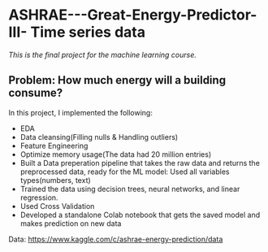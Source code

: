 # ASHRAE---Great-Energy-Predictor-III- Time series data

*This is the final project for the  machine learning course.*
## Problem: How much energy will a building consume?

In this project, I implemented the following:
- EDA
- Data cleansing(Filling nulls & Handling outliers)
- Feature Engineering
- Optimize memory usage(The data had 20 million entries)
- Built a Data preperation pipeline that takes the raw data and returns  the preprocessed data, ready for  the  ML model: Used all variables types(numbers, text)
- Trained  the data using decision trees, neural networks, and linear regression.
- Used Cross Validation
- Developed a standalone Colab notebook that gets the saved model and makes prediction on new data

Data: https://www.kaggle.com/c/ashrae-energy-prediction/data
